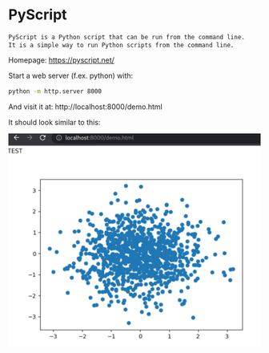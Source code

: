 # PyScript

    PyScript is a Python script that can be run from the command line.
    It is a simple way to run Python scripts from the command line.

Homepage: https://pyscript.net/

Start a web server (f.ex. python) with:

```sh
python -m http.server 8000
```

And visit it at: http://localhost:8000/demo.html

It should look similar to this:

![screenshot](screenshot.png)